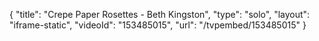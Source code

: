 {
    "title": "Crepe Paper Rosettes - Beth Kingston",
    "type": "solo",
    "layout": "iframe-static",
    "videoId": "153485015",
    "url": "\/tvpembed\/153485015"
}